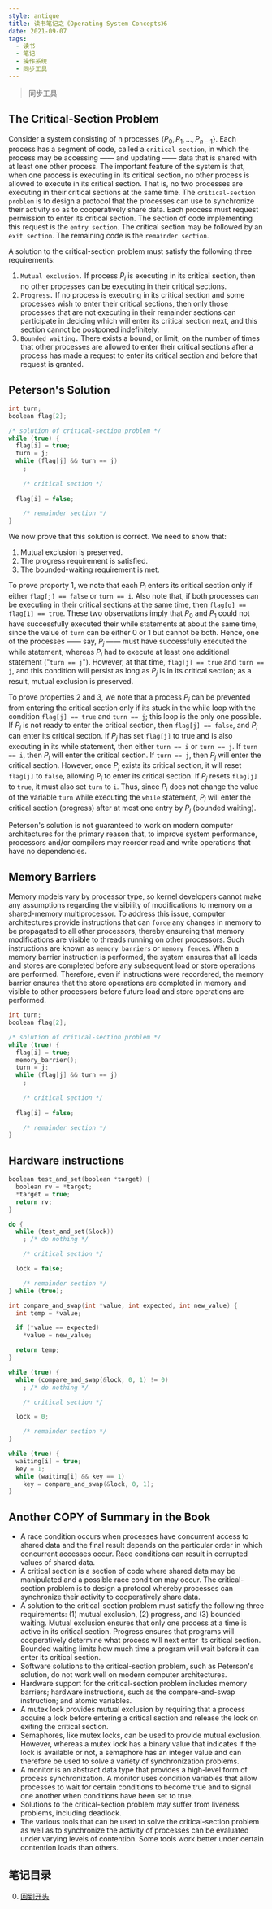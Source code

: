 ```yaml
---
style: antique
title: 读书笔记之《Operating System Concepts》6
date: 2021-09-07
tags:
  - 读书
  - 笔记
  - 操作系统
  - 同步工具
---
```


> 同步工具

## The Critical-Section Problem

Consider a system consisting of n processes $\{P_0,P_1,...,P_{n-1}\}$. Each process has a segment of code, called a `critical section`, in which the process may be accessing —— and updating —— data that is shared with at least one other process. The important feature of the system is that, when one process is executing in its critical section, no other process is allowed to execute in its critical section. That is, no two processes are executing in their critical sections at the same time. The `critical-section problem` is to design a protocol that the processes can use to synchronize their activity so as to cooperatively share data. Each process must request permission to enter its critical section. The section of code implementing this request is the `entry section`. The critical section may be followed by an `exit section`. The remaining code is the `remainder section`.

A solution to the critical-section problem must satisfy the following three requirements:

1. `Mutual exclusion.` If process $P_i$ is executing in its critical section, then no other processes can be executing in their critical sections.
2. `Progress.` If no process is executing in its critical section and some processes wish to enter their critical sections, then only those processes that are not executing in their remainder sections can participate in deciding which will enter its critical section next, and this section cannot be postponed indefinitely.
3. `Bounded waiting.` There exists a bound, or limit, on the number of times that other processes are allowed to enter their critical sections after a process has made a request to enter its critical section and before that request is granted.

## Peterson's Solution

```c
int turn;
boolean flag[2];

/* solution of critical-section problem */
while (true) {
  flag[i] = true;
  turn = j;
  while (flag[j] && turn == j)
    ;
  
    /* critical section */
  
  flag[i] = false;

    /* remainder section */
}
```

We now prove that this solution is correct. We need to show that:

1. Mutual exclusion is preserved.
2. The progress requirement is satisfied.
3. The bounded-waiting requirement is met.

To prove proporty 1, we note that each $P_i$ enters its critical section only if either `flag[j] == false` or `turn == i`. Also note that, if both processes can be executing in their critical sections at the same time, then `flag[o] == flag[1] == true`. These two observations imply that $P_0$ and $P_1$ could not have successfully executed their while statements at about the same time, since the value of `turn` can be either 0 or 1 but cannot be both. Hence, one of the processes —— say, $P_j$ —— must have successfully executed the while statement, whereas $P_i$ had to execute at least one additional statement ("`turn == j`"). However, at that time, `flag[j] == true` and `turn == j`, and this condition will persist as long as $P_j$ is in its critical section; as a result, mutual exclusion is preserved.

To prove properties 2 and 3, we note that a process $P_i$ can be prevented from entering the critical section only if its stuck in the while loop with the condition `flag[j] == true` and `turn == j`; this loop is the only one possible. If $P_j$ is not ready to enter the critical section, then `flag[j] == false`, and $P_i$ can enter its critical section. If $P_j$ has set `flag[j]` to true and is also executing in its while statement, then either `turn == i` or `turn == j`. If `turn == i`, then $P_i$ will enter the critical section. If `turn == j`, then $P_j$ will enter the critical section. However, once $P_j$ exists its critical section, it will reset `flag[j]` to `false`, allowing $P_i$ to enter its critical section. If $P_j$ resets `flag[j]` to `true`, it must also set `turn` to `i`. Thus, since $P_i$ does not change the value of the variable `turn` while executing the `while` statement, $P_i$ will enter the critical section (progress) after at most one entry by $P_j$ (bounded waiting).

Peterson's solution is not guaranteed to work on modern computer architectures for the primary reason that, to improve system performance, processors and/or compilers may reorder read and write operations that have no dependencies.

## Memory Barriers

Memory models vary by processor type, so kernel developers cannot make any assumptions regarding the visibility of modifications to memory on a shared-memory multiprocessor. To address this issue, computer architectures provide instructions that can `force` any changes in memory to be propagated to all other processors, thereby ensureing that memory modifications are visible to threads running on other processors. Such instructions are known as `memory barriers` or `memory fences`. When a memory barrier instruction is performed, the system ensures that all loads and stores are completed before any subsequent load or store operations are performed. Therefore, even if instructions were recordered, the memory barrier ensures that the store operations are completed in memory and visible to other processors before future load and store operations are performed.

```c
int turn;
boolean flag[2];

/* solution of critical-section problem */
while (true) {
  flag[i] = true;
  memory_barrier();
  turn = j;
  while (flag[j] && turn == j)
    ;
  
    /* critical section */
  
  flag[i] = false;

    /* remainder section */
}
```

## Hardware instructions

```c
boolean test_and_set(boolean *target) {
  boolean rv = *target;
  *target = true;
  return rv;
}

do {
  while (test_and_set(&lock))
    ; /* do nothing */

    /* critical section */

  lock = false;

    /* remainder section */
} while (true);
```

```c
int compare_and_swap(int *value, int expected, int new_value) {
  int temp = *value;

  if (*value == expected)
    *value = new_value;

  return temp;
}

while (true) {
  while (compare_and_swap(&lock, 0, 1) != 0)
    ; /* do nothing */

    /* critical section */

  lock = 0;

    /* remainder section */
}
```

```c
while (true) {
  waiting[i] = true;
  key = 1;
  while (waiting[i] && key == 1)
    key = compare_and_swap(&lock, 0, 1);
}
```

## Another COPY of Summary in the Book

- A race condition occurs when processes have concurrent access to shared data and the final result depends on the particular order in which concurrent accesses occur. Race conditions can result in corrupted values of shared data.
- A critical section is a section of code where shared data may be manipulated and a possible race condition may occur. The critical-section problem is to design a protocol whereby processes can synchronize their activity to cooperatively share data.
- A solution to the critical-section problem must satisfy the following three requirements: (1) mutual exclusion, (2) progress, and (3) bounded waiting. Mutual exclusion ensures that only one process at a time is active in its critical section. Progress ensures that programs will cooperatively determine what process will next enter its critical section. Bounded waiting limits how much time a program will wait before it can enter its critical section.
- Software solutions to the critical-section problem, such as Peterson's solution, do not work well on modern computer architectures.
- Hardware support for the critical-section problem includes memory barriers; hardware instructions, such as the compare-and-swap instruction; and atomic variables.
- A mutex lock provides mutual exclusion by requiring that a process acquire a lock before entering a critical section and release the lock on exiting the critical section.
- Semaphores, like mutex locks, can be used to provide mutual exclusion. However, whereas a mutex lock has a binary value that indicates if the lock is available or not, a semaphore has an integer value and can therefore be used to solve a variety of synchronization problems.
- A monitor is an abstract data type that provides a high-level form of process synchronization. A monitor uses condition variables that allow processes to wait for certain conditions to become true and to signal one another when conditions have been set to true.
- Solutions to the critical-section problem may suffer from liveness problems, including deadlock.
- The various tools that can be used to solve the critical-section problem as well as to synchronize the activity of processes can be evaluated under varying levels of contention. Some tools work better under certain contention loads than others.

## 笔记目录

0. [回到开头](scroll-to-the-very-top)
